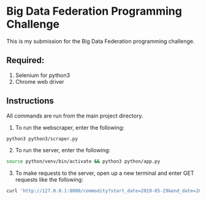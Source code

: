 # Big Data Federation Programming Challenge

This is my submission for the Big Data Federation programming challenge.

## Required:
1. Selenium for python3
2. Chrome web driver

## Instructions
All commands are run from the main project directory.

1. To run the webscraper, enter the following:
``` bash
python3 python3/scraper.py
```
2. To run the server, enter the following:
``` bash
source python/venv/bin/activate && python3 python/app.py
```
3. To make requests to the server, open up a new terminal and enter GET requests like the following:
``` bash
curl 'http://127.0.0.1:8080/commodity?start_date=2019-05-29&end_date=2019-06-06&commodity_type=gold'
```
